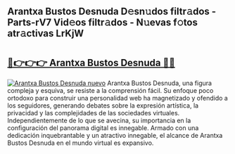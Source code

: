 ## Arantxa Bustos Desnuda D𝚎sn𝚞dos filtr𝚊dos - Parts-rV7 Vid𝚎os filtr𝚊dos - N𝚞evas f𝚘tos atr𝚊ctivas LrKjW

# <h2><a href="http://mb6rey.tromn.icu/?c=Arantxa+Bustos+Desnuda">🔗👉👉👉 Arantxa Bustos Desnuda 🔗🔗</a></h2>

[![Arantxa Bustos Desnuda nuevo](https://i.imgur.com/pEAQMta.gif)](http://mb6rey.tromn.icu/?c=Arantxa+Bustos+Desnuda)
Arantxa Bustos Desnuda, una figura compleja y esquiva, se resiste a la comprensión fácil. Su enfoque poco ortodoxo para construir una personalidad web ha magnetizado y ofendido a los seguidores, generando debates sobre la expresión artística, la privacidad y las complejidades de las sociedades virtuales. Independientemente de lo que se avecina, su importancia en la configuración del panorama digital es innegable. Armado con una dedicación inquebrantable y un atractivo innegable, el alcance de Arantxa Bustos Desnuda en el mundo virtual es expansivo.
